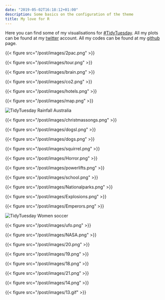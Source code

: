 ```yaml
---
date: "2019-05-02T16:18:12+01:00"
description: Some basics on the configuration of the theme
title: My love for R
---
```


Here you can find some of my visualisations for [#TidyTuesday](<https://twitter.com/thomas_mock>). All my plots can be found at my [twitter](<https://twitter.com/sil_aarts>) account. All my codes can be found at my [github](<https://github.com/silaarts>) page.


<!--more-->

{{< figure src="/post/images/2pac.png" >}}

{{< figure src="/post/images/tour.png" >}}

{{< figure src="/post/images/brain.png" >}}

{{< figure src="/post/images/co2.png" >}}

{{< figure src="/post/images/hotels.png" >}}

{{< figure src="/post/images/map.png" >}}

![TidyTuesday Rainfall Australia](/post/images/RainfallAustralia.gif)

{{< figure src="/post/images/christmassongs.png" >}}

{{< figure src="/post/images/dogsI.png" >}}

{{< figure src="/post/images/dogs.png" >}}

{{< figure src="/post/images/squirrel.png" >}}

{{< figure src="/post/images/Horror.png" >}}

{{< figure src="/post/images/powerlifts.png" >}}

{{< figure src="/post/images/school.png" >}}

{{< figure src="/post/images/Nationalparks.png" >}}

{{< figure src="/post/images/Explosions.png" >}}

{{< figure src="/post/images/Emperors.png" >}}

![TidyTuesday Women soccer](/post/images/soccer.gif)

{{< figure src="/post/images/ufo.png" >}}

{{< figure src="/post/images/NASA.png" >}}

{{< figure src="/post/images/20.png" >}}

{{< figure src="/post/images/19.png" >}}

{{< figure src="/post/images/18.png" >}}

{{< figure src="/post/images/21.png" >}}

{{< figure src="/post/images/14.png" >}}

{{< figure src="/post/images/13.gif" >}}
